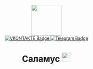 <div id="header" align="center">
  <img src="https://media.giphy.com/media/Ey5GBG4UvMRzkPkxNK/giphy.gif" width="100"/>
</div>
<div id="badges" align="center">
  <a href="https://vk.com/wavesfckngasshole">
    <img src="https://shields.io/badge/VKONTAKTE-blue?logo=VK&logoColor=white&style=for-the-badge" alt="VKONTAKTE Badge"/>
  </a>
  <a href="https://t.me/champaggnedurso">
    <img src="https://shields.io/badge/Telegram-blue?logo=telegram&logoColor=white&style=for-the-badge" alt="Telegram Badge"/>
  </a>  
</div>
<div id="viewprof" align="center">
  <img src="https://komarev.com/ghpvc/?username= champagnedurso&style=flat-square&color=blue" alt=""/>
</div>
<div id="heythere" align="center">
  <h1>
  Саламус
  <img src="https://media.giphy.com/media/Mq3dsogD2x2DKsI6N0/giphy.gif" width="30px"/>
</h1>
</div>
